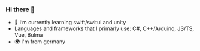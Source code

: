 ### Hi there 👋
- 🌱 I’m currently learning swift/switui and unity
- Languages and frameworks that I primarly use: C#, C++/Arduino, JS/TS, Vue, Bulma
- 🌍 I'm from germany
<!--
**10k-resistor/10k-resistor** is a ✨ _special_ ✨ repository because its `README.md` (this file) appears on your GitHub profile.

Here are some ideas to get you started:

- 🔭 I’m currently working on ...
- 🌱 I’m currently learning ...
- 👯 I’m looking to collaborate on ...
- 🤔 I’m looking for help with ...
- 💬 Ask me about ...
- 📫 How to reach me: ...
- 😄 Pronouns: ...
- ⚡ Fun fact: ...
-->
